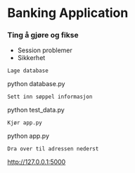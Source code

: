# Banking Application


### Ting å gjøre og fikse
  * Session problemer
  * Sikkerhet

```
Lage database 
```
python database.py
```
Sett inn søppel informasjon
```
python test_data.py
```
Kjør app.py
```
python app.py
```
Dra over til adressen nederst

```
 http://127.0.0.1:5000

```
